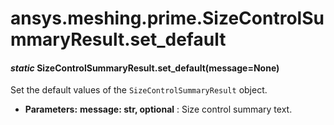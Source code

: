 # ansys.meshing.prime.SizeControlSummaryResult.set_default

<a id="ansys.meshing.prime.SizeControlSummaryResult.set_default"></a>

#### *static* SizeControlSummaryResult.set_default(message=None)

Set the default values of the `SizeControlSummaryResult` object.

* **Parameters:**
  **message: str, optional**
  : Size control summary text.

<!-- !! processed by numpydoc !! -->
